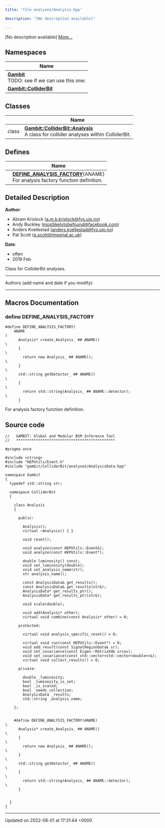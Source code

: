 ```yaml
---
title: 'file analyses/Analysis.hpp'

description: "[No description available]"

---
```







[No description available] [More...](#detailed-description)

## Namespaces

| Name           |
| -------------- |
| **[Gambit](/documentation/code/darkbit_developmentnamespaces/namespacegambit/)** <br>TODO: see if we can use this one:  |
| **[Gambit::ColliderBit](/documentation/code/darkbit_developmentnamespaces/namespacegambit_1_1colliderbit/)**  |

## Classes

|                | Name           |
| -------------- | -------------- |
| class | **[Gambit::ColliderBit::Analysis](/documentation/code/darkbit_developmentclasses/classgambit_1_1colliderbit_1_1analysis/)** <br>A class for collider analyses within ColliderBit.  |

## Defines

|                | Name           |
| -------------- | -------------- |
|  | **[DEFINE_ANALYSIS_FACTORY](/documentation/code/darkbit_developmentfiles/analysis_8hpp/#define-define-analysis-factory)**(ANAME) <br>For analysis factory function definition.  |

## Detailed Description


**Author**: 

  * Abram Krislock ([a.m.b.krislock@fys.uio.no](mailto:a.m.b.krislock@fys.uio.no))
  * Andy Buckley ([mostlikelytobefound@facebook.com](mailto:mostlikelytobefound@facebook.com))
  * Anders Kvellestad ([anders.kvellestad@fys.uio.no](mailto:anders.kvellestad@fys.uio.no)) 
  * Pat Scott ([p.scott@imperial.ac.uk](mailto:p.scott@imperial.ac.uk)) 


**Date**: 

  * often
  * 2019 Feb


Class for ColliderBit analyses.



------------------

Authors (add name and date if you modify):



------------------




## Macros Documentation

### define DEFINE_ANALYSIS_FACTORY

```
#define DEFINE_ANALYSIS_FACTORY(
    ANAME
)
      Analysis* create_Analysis_ ## ANAME()                                    \
      {                                                                        \
        return new Analysis_ ## ANAME();                                       \
      }                                                                        \
      std::string getDetector_ ## ANAME()                                      \
      {                                                                        \
        return std::string(Analysis_ ## ANAME::detector);                      \
      }
```

For analysis factory function definition. 

## Source code

```
//   GAMBIT: Global and Modular BSM Inference Tool
//   *********************************************

#pragma once

#include <string>
#include "HEPUtils/Event.h"
#include "gambit/ColliderBit/analyses/AnalysisData.hpp"

namespace Gambit
{
  typedef std::string str;

  namespace ColliderBit
  {

    class Analysis
    {

      public:

        Analysis();
        virtual ~Analysis() { }

        void reset();

        void analyze(const HEPUtils::Event&);
        void analyze(const HEPUtils::Event*);

        double luminosity() const;
        void set_luminosity(double);
        void set_analysis_name(str);
        str analysis_name();

        const AnalysisData& get_results();
        const AnalysisData& get_results(str&);
        AnalysisData* get_results_ptr();
        AnalysisData* get_results_ptr(str&);

        void scale(double);

        void add(Analysis* other);
        virtual void combine(const Analysis* other) = 0;

      protected:

        virtual void analysis_specific_reset() = 0;

        virtual void run(const HEPUtils::Event*) = 0;
        void add_result(const SignalRegionData& sr);
        void set_covariance(const Eigen::MatrixXd& srcov);
        void set_covariance(const std::vector<std::vector<double>>&);
        virtual void collect_results() = 0;

      private:

        double _luminosity;
        bool _luminosity_is_set;
        bool _is_scaled;
        bool _needs_collection;
        AnalysisData _results;
        std::string _analysis_name;

    };


    #define DEFINE_ANALYSIS_FACTORY(ANAME)                                     \
      Analysis* create_Analysis_ ## ANAME()                                    \
      {                                                                        \
        return new Analysis_ ## ANAME();                                       \
      }                                                                        \
      std::string getDetector_ ## ANAME()                                      \
      {                                                                        \
        return std::string(Analysis_ ## ANAME::detector);                      \
      }


  }
}
```


-------------------------------

Updated on 2022-08-01 at 17:31:44 +0000
